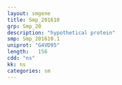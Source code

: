 ```yaml
---
layout: smgene
title: Smp_201610
grp: Smp_20
description: "hypothetical protein"
smp: Smp_201610.1
uniprot: "G4VD95"
length:   156
cdd: "ns"
kk: ns
categories: sm
---
```

